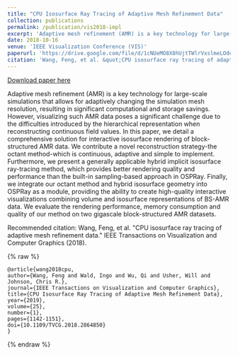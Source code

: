 ```yaml
---
title: "CPU Isosurface Ray Tracing of Adaptive Mesh Refinement Data"
collection: publications
permalink: /publication/vis2018-impl
excerpt: 'Adaptive mesh refinement (AMR) is a key technology for large-scale simulations that allows for adaptively changing the simulation mesh resolution, resulting in significant computational and storage savings. However, visualizing such AMR data poses a significant challenge due to the difficulties introduced by the hierarchical representation when reconstructing continuous field values. In this paper, we detail a comprehensive solution for interactive isosurface rendering of block-structured AMR data. We contribute a novel reconstruction strategy-the octant method-which is continuous, adaptive and simple to implement. Furthermore, we present a generally applicable hybrid implicit isosurface ray-tracing method, which provides better rendering quality and performance than the built-in sampling-based approach in OSPRay. Finally, we integrate our octant method and hybrid isosurface geometry into OSPRay as a module, providing the ability to create high-quality interactive visualizations combining volume and isosurface representations of BS-AMR data. We evaluate the rendering performance, memory consumption and quality of our method on two gigascale block-structured AMR datasets.'
date: 2018-10-16
venue: 'IEEE Visualization Conference (VIS)'
paperurl: 'https://drive.google.com/file/d/1cNUeMO8X8hUjtTWlrVxslmeLOdq3vdyJ/view?usp=sharing'
citation: 'Wang, Feng, et al. &quot;CPU isosurface ray tracing of adaptive mesh refinement data.&quot; IEEE Transactions on Visualization and Computer Graphics (2018).'
---
```


<a href='https://drive.google.com/file/d/1cNUeMO8X8hUjtTWlrVxslmeLOdq3vdyJ/view?usp=sharing'>Download paper here</a>

Adaptive mesh refinement (AMR) is a key technology for large-scale simulations that allows for adaptively changing the simulation mesh resolution, resulting in significant computational and storage savings. However, visualizing such AMR data poses a significant challenge due to the difficulties introduced by the hierarchical representation when reconstructing continuous field values. In this paper, we detail a comprehensive solution for interactive isosurface rendering of block-structured AMR data. We contribute a novel reconstruction strategy-the octant method-which is continuous, adaptive and simple to implement. Furthermore, we present a generally applicable hybrid implicit isosurface ray-tracing method, which provides better rendering quality and performance than the built-in sampling-based approach in OSPRay. Finally, we integrate our octant method and hybrid isosurface geometry into OSPRay as a module, providing the ability to create high-quality interactive visualizations combining volume and isosurface representations of BS-AMR data. We evaluate the rendering performance, memory consumption and quality of our method on two gigascale block-structured AMR datasets.

Recommended citation: Wang, Feng, et al. "CPU isosurface ray tracing of adaptive mesh refinement data." IEEE Transactions on Visualization and Computer Graphics (2018).

{% raw %}
```
@article{wang2018cpu,
author={Wang, Feng and Wald, Ingo and Wu, Qi and Usher, Will and Johnson, Chris R.},
journal={IEEE Transactions on Visualization and Computer Graphics}, 
title={CPU Isosurface Ray Tracing of Adaptive Mesh Refinement Data}, 
year={2019},
volume={25},
number={1},
pages={1142-1151},
doi={10.1109/TVCG.2018.2864850}
}
```
{% endraw %}
